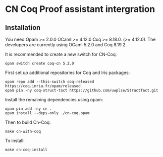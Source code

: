 # CN Coq Proof assistant intergration

## Installation

You need Opam >= 2.0.0 OCaml >= 4.12.0 Coq >= 8.18.0.
(>= 4.12.0). The developers are currently using OCaml 5.2.0 and Coq 8.19.2.

It is recommended to create a new switch for CN-Coq:

```shell
opam switch create coq-cn 5.2.0
``` 

First set up additional repositories for Coq and Iris packages:

```shell
opam repo add --this-switch coq-released https://coq.inria.fr/opam/released
opam pin -ny coq-struct-tact https://github.com/uwplse/StructTact.git
```

Install the remaining dependencies using opam:

```shell
opam pin add -ny cn .
opam install --deps-only ./cn-coq.opam
```

Then to build Cn-Coq:

```shell
make cn-with-coq
```

To install:

```shell
make cn-coq-install
```


